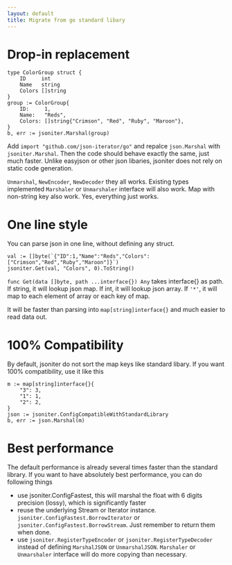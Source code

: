 ```yaml
---
layout: default
title: Migrate from go standard libary
---
```


# Drop-in replacement

```golang
type ColorGroup struct {
	ID     int
	Name   string
	Colors []string
}
group := ColorGroup{
	ID:     1,
	Name:   "Reds",
	Colors: []string{"Crimson", "Red", "Ruby", "Maroon"},
}
b, err := jsoniter.Marshal(group)
```

Add `import "github.com/json-iterator/go"` and repalce `json.Marshal` with `jsoniter.Marshal`. Then the code should behave exactly the same, just much faster. Unlike easyjson or other json libaries, jsoniter does not rely on static code generation.

`Unmarshal`, `NewEncoder`, `NewDecoder` they all works. Existing types implemented `Marshaler` or `Unmarshaler` interface will also work. Map with non-string key also work. Yes, everything just works.

# One line style

You can parse json in one line, without defining any struct.

```golang
val := []byte(`{"ID":1,"Name":"Reds","Colors":["Crimson","Red","Ruby","Maroon"]}`)
jsoniter.Get(val, "Colors", 0).ToString()
```

`func Get(data []byte, path ...interface{}) Any` takes interface{} as path. If string, it will lookup json map. 
If int, it will lookup json array. If `'*'`, it will map to each element of array or each key of map.

It will be faster than parsing into `map[string]interface{}` and much easier to read data out.

# 100% Compatibility

By default, jsoniter do not sort the map keys like standard libary. If you want 100% compatibility, use it like this

```golang
m := map[string]interface{}{
	"3": 3,
	"1": 1,
	"2": 2,
}
json := jsoniter.ConfigCompatibleWithStandardLibrary
b, err := json.Marshal(m)
```

# Best performance

The default performance is already several times faster than the standard library. If you want to have absolutely best performance, you can do following things

* use jsoniter.ConfigFastest, this will marshal the float with 6 digits precision (lossy), which is significantly faster
* reuse the underlying Stream or Iterator instance. `jsoniter.ConfigFastest.BorrowIterator` or `jsoniter.ConfigFastest.BorrowStream`. Just remember to return them when done.
* use `jsoniter.RegisterTypeEncoder` or `jsoniter.RegisterTypeDecoder` instead of defining `MarshalJSON` or `UnmarshalJSON`. `Marshaler` or `Unmarshaler` interface will do more copying than necessary. 


